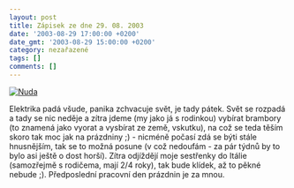 ```yaml
---
layout: post
title: Zápisek ze dne 29. 08. 2003
date: '2003-08-29 17:00:00 +0200'
date_gmt: '2003-08-29 15:00:00 +0200'
category: nezařazené
tags: []
comments: []
---
```

<p>
<div >  <a href="%base_url%/assets/old-images/nuda.jpg"><img alt="Nuda" src="%base_url%/assets/old-images/nuda.jpg"></a>  </div>
<p>Elektrika padá všude, panika zchvacuje svět, je tady pátek. Svět se rozpadá a tady se nic neděje a zítra jdeme  (my jako já s rodinkou) vybírat brambory (to znamená jako vyorat a vysbírat ze země, vskutku), na což se teda těším  skoro tak moc jak na prázdniny ;) - nicméně počasí zdá se býti stále hnusnějším, tak se to možná posune (v což  nedoufám - za pár týdnů by to bylo asi ještě o dost horší). Zítra odjíždějí moje sestřenky do Itálie (samozřejmě  s rodičema, mají 2/4 roky), tak bude klídek, až to pěkné nebude ;). Předposlední pracovní den prázdnin je za mnou.</p>
